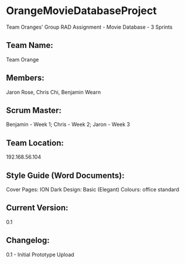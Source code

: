 # OrangeMovieDatabaseProject
Team Oranges' Group RAD Assignment - Movie Database - 3 Sprints


## Team Name: 
Team Orange

## Members: 
Jaron Rose, Chris Chi, Benjamin Wearn
## Scrum Master: 
Benjamin - Week 1; Chris - Week 2; Jaron - Week 3
## Team Location: 
192.168.56.104

## Style Guide (Word Documents):
Cover Pages: ION Dark
Design: Basic (Elegant)
Colours: office standard

## Current Version: 
0.1
## Changelog: 
0.1 - Initial Prototype Upload
